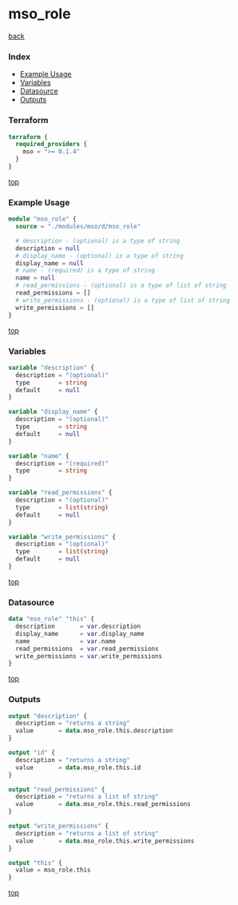 # mso_role

[back](../mso.md)

### Index

- [Example Usage](#example-usage)
- [Variables](#variables)
- [Datasource](#datasource)
- [Outputs](#outputs)

### Terraform

```terraform
terraform {
  required_providers {
    mso = ">= 0.1.4"
  }
}
```

[top](#index)

### Example Usage

```terraform
module "mso_role" {
  source = "./modules/mso/d/mso_role"

  # description - (optional) is a type of string
  description = null
  # display_name - (optional) is a type of string
  display_name = null
  # name - (required) is a type of string
  name = null
  # read_permissions - (optional) is a type of list of string
  read_permissions = []
  # write_permissions - (optional) is a type of list of string
  write_permissions = []
}
```

[top](#index)

### Variables

```terraform
variable "description" {
  description = "(optional)"
  type        = string
  default     = null
}

variable "display_name" {
  description = "(optional)"
  type        = string
  default     = null
}

variable "name" {
  description = "(required)"
  type        = string
}

variable "read_permissions" {
  description = "(optional)"
  type        = list(string)
  default     = null
}

variable "write_permissions" {
  description = "(optional)"
  type        = list(string)
  default     = null
}
```

[top](#index)

### Datasource

```terraform
data "mso_role" "this" {
  description       = var.description
  display_name      = var.display_name
  name              = var.name
  read_permissions  = var.read_permissions
  write_permissions = var.write_permissions
}
```

[top](#index)

### Outputs

```terraform
output "description" {
  description = "returns a string"
  value       = data.mso_role.this.description
}

output "id" {
  description = "returns a string"
  value       = data.mso_role.this.id
}

output "read_permissions" {
  description = "returns a list of string"
  value       = data.mso_role.this.read_permissions
}

output "write_permissions" {
  description = "returns a list of string"
  value       = data.mso_role.this.write_permissions
}

output "this" {
  value = mso_role.this
}
```

[top](#index)